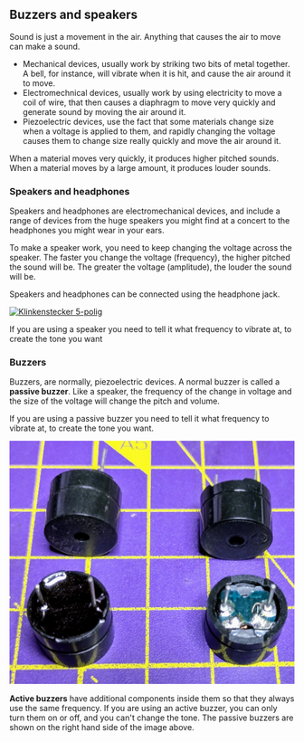 ## Buzzers and speakers

Sound is just a movement in the air. Anything that causes the air to move can make a sound.

- Mechanical devices, usually work by striking two bits of metal together. A bell, for instance, will vibrate when it is hit, and cause the air around it to move.
- Electromechnical devices,  usually work by using electricity to move a coil of wire, that then causes a diaphragm to move very quickly and generate sound by moving the air around it.
- Piezoelectric devices, use the fact that some materials change size when a voltage is applied to them, and rapidly changing the voltage causes them to change size really quickly and move the air around it.

When a material moves very quickly, it produces higher pitched sounds. When a material moves by a large amount, it produces louder sounds.

### Speakers and headphones

Speakers and headphones are electromechanical devices, and include a range of devices from the huge speakers you might find at a concert to the headphones you might wear in your ears.

To make a speaker work, you need to keep changing the voltage across the speaker. The faster you change the voltage (frequency), the higher pitched the sound will be. The greater the voltage (amplitude), the louder the sound will be.

Speakers and headphones can be connected using the headphone jack.

<a title="an3k, CC BY-SA 4.0 &lt;https://creativecommons.org/licenses/by-sa/4.0&gt;, via Wikimedia Commons" href="https://commons.wikimedia.org/wiki/File:Klinkenstecker_5-polig.jpg"><img width="512" alt="Klinkenstecker 5-polig" src="https://upload.wikimedia.org/wikipedia/commons/thumb/1/11/Klinkenstecker_5-polig.jpg/512px-Klinkenstecker_5-polig.jpg"></a>

If you are using a speaker you need to tell it what frequency to vibrate at, to create the tone you want
### Buzzers

Buzzers, are normally, piezoelectric devices. A normal buzzer is called a **passive buzzer**. Like a speaker, the frequency of the change in voltage and the size of the voltage will change the pitch and volume.

If you are using a passive buzzer you need to tell it what frequency to vibrate at, to create the tone you want.

![image of two active and two passive buzzers](images/buzzers.jpg)

**Active buzzers** have additional components inside them so that they always use the same frequency. If you are using an active buzzer, you can only turn them on or off, and you can't change the tone. The passive buzzers are shown on the right hand side of the image above.